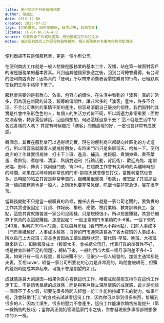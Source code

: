 ```yaml
---
title: 便利商店不只是個服務業
author: 徐能仁
date: 2015-12-06
created: 2025-07-23
tags: [勞動書寫, 服務業觀察, 日常現場, 超商文化]
license: CC-BY-NC-SA-4.0
source: 作者親身工作經驗書寫，原始檔案提供自述文本
notes: 描述便利商店工作歷程與職場觀察，揭示服務業的多重角色與勞動價值
---
```


便利商店不只是個服務業，更是一個小型公司。

在便利商店工作就是一般人想像是服務業的基本工作，沒錯，站在第一線面對客戶的確是服務業的基本要素。凡到過其他國家旅遊之後，回到台灣總會覺得，有台灣的便利商店真好；因為真的「便利」所以帶來消費者習慣性購買的行為，已經默默在我們生命中烙印下來了。

服務業需要的是有耐心、效率、包容心的個性，在生活中看到的「澳客」真的非常多，因為現在新聞的普及，報導的偏頗性，讓非常多的「澳客」產生，許多不合理、不合公司準則的事情不斷的產生，很容易消磨自己優良的個性。我們面對的其實是社會中形形色色的人，每個人的生活方式皆不同，所以調適力非常重要：面對完澳客後，轉身罵個髒話，回過頭想想，何必這樣過意不去？ 這不就是生活中的各式各樣的人嗎？ 其實有時候能把「澳客」問題處理的好，一定也會非常有成就感。

轉個念，其實在服務業可以過得很充實，現在的便利商店都朝向社區化的方式進行，所以很容易就跟客人變成好朋友，有時來門市只是來聊個天，哈拉一下。便利商店的工作其實很規律：打卡下上班、進貨、補貨、挑報廢、煮關東煮、煮茶葉蛋、煮熱狗、煮咖啡、清潔、熟讀雙週刊（行銷活動，背話術）、歡迎光臨、謝謝光臨、影印、傳真；偶爾辦門號、寄DHL。在超商工作會有尖峰時刻與離峰時刻的時間，如果在尖峰時刻非常長的門市-那每天就會像在打仗，當獲利當然也會多。長時間的站立其實是非常辛苦的，服務業很重視「形象」，確忘記了其實那些第一線的服務業也是一般人，上廁所也要非常急促，吃飯也要非常急促，實在很辛苦。

當職務變動不只是當一般職員的時候，擔任店長—就是一家公司老闆的，要負責的工作其實也很固定：訂貨、作報表、排班、應徵、檢討業績、教育訓練員工、盤點，這些其實就跟營運一家公司沒兩樣，只是規模很小。所以想要賺錢，其實仔細算下來真的沒這麼賺錢，怎麼說呢？ 一般正常的門市業績約6~8萬，一個下來約240萬，毛利約30%=72萬，扣除每月房租（看門市大小與地點）、扣除人事成本（門市業績越好，人事成本越高；自營的門市通常店長為了省大夜班的人事成本，所以自己上大夜班；店長也會因為工讀生臨時狀況，要代班-早班、晚班、大夜班 跳來跳去）、扣除報廢成本（報廢太多，會被總公司訂，代表訂貨的準確性不好，或是教育訓練不足的問題），總結下來，一般的門市大概一個月淨利差不多4~5萬，如果只有一個人經營，看起來賺不少，但很少一個人經營的，加盟主通常都是夫妻，互相cover，經營一家公司所要花的心力是非常高的，時間會被綁死﹐但賺的錢跟時間成本算起來，可能不會是期望的如此。

成就感是最大的誘因—如果你真心喜歡這份工作，唯獨成就感能支持你在這份工作走下去，不是銷售業績的成就感；而是與客戶建立深厚情感的成就感，這才是能讓一個賺不了多少錢，卻要花很多時間去經營一份工作能夠持續下去的動力。如果年輕，我會鼓勵”打工”的方式去試試看這份工作，因為你可以學到很多東西，接觸到很多的人，因為工讀生，很多的壓力不會產生，這份工作能讓你銷售技能提升（第一線銷售的技巧）；當你真正開始管理這家門市之後，你會發現很多事情都跟想像中的不一樣。 
